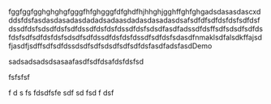 fggfggfgghghghgfgggfhfghgggfdfghdfhjhhghjgghffghfghgadsdasasdascxdddsfdsfasdasdasadasdadadsadaasdadasdasadasdsafsdfdfsdfdsfdsfsdfdsfdssdfdsfsdsdfdsfsdfdssdfdsfdsfdssdfdsfsdsdfasdfadssdfdsffsdfsdsdfsdfdsfdsfsdfsdfdsfdsfsdsdfsdfdssdfdsfdsfdssdfsdfdsfsdasdfnmaklsdfalsdkffajsdfjasdfjsdffsdfsdfdssdsdfsdfsdsdfsdfsdfdsfasdfadsfasdDemo


sadsadsadsdsasaafasdfsdfdsafdsfdsfsd


fsfsfsf

f
d
s
fs
fdsdfsfe 
sdf
sd
fsd
f
dsf
